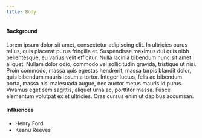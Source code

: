 ```yaml
---
title: Body
---
```

#### B﻿ackground

Lorem ipsum dolor sit amet, consectetur adipiscing elit. In ultricies purus tellus, quis placerat purus fringilla et. Suspendisse maximus dui quis nibh pellentesque, eu varius velit efficitur. Nulla lacinia bibendum nunc sit amet aliquet. Nullam dolor odio, commodo vel sollicitudin gravida, tristique ut nisi. Proin commodo, massa quis egestas hendrerit, massa turpis blandit dolor, quis bibendum mauris ipsum a tortor. Integer luctus, felis ac bibendum porta, massa nisl malesuada augue, nec auctor metus mauris id purus. Vivamus eget sem sagittis, aliquet urna ac, porttitor massa. Fusce elementum volutpat ex et ultricies. Cras cursus enim ut dapibus accumsan.

#### I﻿nfluences

* H﻿enry Ford
* K﻿eanu Reeves